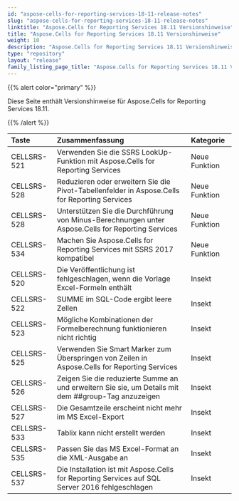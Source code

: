 ```yaml
---
id: "aspose-cells-for-reporting-services-18-11-release-notes"
slug: "aspose-cells-for-reporting-services-18-11-release-notes"
linktitle: "Aspose.Cells for Reporting Services 18.11 Versionshinweise"
title: "Aspose.Cells for Reporting Services 18.11 Versionshinweise"
weight: 10
description: "Aspose.Cells for Reporting Services 18.11 Versionshinweise – the latest updates and fixes."
type: "repository"
layout: "release"
family_listing_page_title: "Aspose.Cells for Reporting Services 18.11 Versionshinweise"
---
```

{{% alert color="primary" %}} 

Diese Seite enthält Versionshinweise für Aspose.Cells for Reporting Services 18.11.

{{% /alert %}} 

|**Taste**|**Zusammenfassung**|**Kategorie**|
|:- |:- |:- |
|CELLSRS-521|Verwenden Sie die SSRS LookUp-Funktion mit Aspose.Cells for Reporting Services|Neue Funktion|
|CELLSRS-528|Reduzieren oder erweitern Sie die Pivot-Tabellenfelder in Aspose.Cells for Reporting Services|Neue Funktion|
|CELLSRS-528|Unterstützen Sie die Durchführung von Minus-Berechnungen unter Aspose.Cells for Reporting Services|Neue Funktion|
|CELLSRS-534|Machen Sie Aspose.Cells for Reporting Services mit SSRS 2017 kompatibel|Neue Funktion|
|CELLSRS-520|Die Veröffentlichung ist fehlgeschlagen, wenn die Vorlage Excel-Formeln enthält|Insekt|
|CELLSRS-522|SUMME im SQL-Code ergibt leere Zellen|Insekt|
|CELLSRS-523|Mögliche Kombinationen der Formelberechnung funktionieren nicht richtig|Insekt|
|CELLSRS-525|Verwenden Sie Smart Marker zum Überspringen von Zeilen in Aspose.Cells for Reporting Services|Insekt|
|CELLSRS-526|Zeigen Sie die reduzierte Summe an und erweitern Sie sie, um Details mit dem ##group-Tag anzuzeigen|Insekt|
|CELLSRS-527|Die Gesamtzeile erscheint nicht mehr im MS Excel-Export|Insekt|
|CELLSRS-533|Tablix kann nicht erstellt werden|Insekt|
|CELLSRS-535|Passen Sie das MS Excel-Format an die XML-Ausgabe an|Insekt|
|CELLSRS-537|Die Installation ist mit Aspose.Cells for Reporting Services auf SQL Server 2016 fehlgeschlagen|Insekt|

